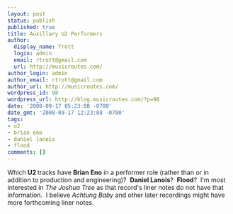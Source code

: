 ```yaml
---
layout: post
status: publish
published: true
title: Auxillary U2 Performers
author:
  display_name: Trott
  login: admin
  email: rtrott@gmail.com
  url: http://musicroutes.com/
author_login: admin
author_email: rtrott@gmail.com
author_url: http://musicroutes.com/
wordpress_id: 98
wordpress_url: http://blog.musicroutes.com/?p=98
date: '2008-09-17 05:23:08 -0700'
date_gmt: '2008-09-17 12:23:08 -0700'
tags:
- u2
- brian eno
- daniel lanois
- flood
comments: []
---
```

<p>Which <strong>U2 </strong>tracks have <strong>Brian Eno</strong> in a performer role (rather than or in addition to production and engineering)?  <strong>Daniel Lanois</strong>?  <strong>Flood</strong>?  I'm most interested in <em>The Joshua Tree</em> as that record's liner notes do not have that information.  I believe <em>Achtung Baby</em> and other later recordings might have more forthcoming liner notes.</p>
